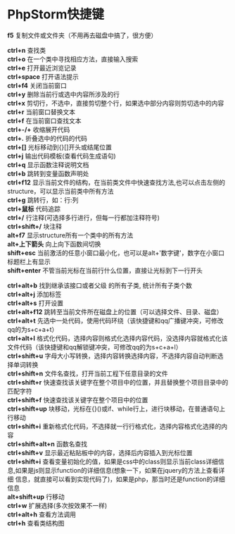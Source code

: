 # PhpStorm快捷键  

**f5** 复制文件或文件夹（不用再去磁盘中搞了，很方便）  

**ctrl+n** 查找类  
**ctrl+o** 在一个类中寻找相应方法，直接输入搜索  
**ctrl+e** 打开最近浏览记录  
**ctrl+space** 打开语法提示  
**ctrl+f4** 关闭当前窗口  
**ctrl+y** 删除当前行或选中内容所涉及的行  
**ctrl+x** 剪切行，不选中，直接剪切整个行，如果选中部分内容则剪切选中的内容  
**ctrl+r** 当前窗口替换文本  
**ctrl+f** 在当前窗口查找文本  
**ctrl+-/+** 收缩展开代码  
**ctrl+.** 折叠选中的代码的代码  
**ctrl+[]** 光标移动到{}[]开头或结尾位置  
**ctrl+j** 输出代码模板(查看代码生成语句)  
**ctrl+q** 显示函数注释说明文档  
**ctrl+b** 跳转到变量函数声明处  
**ctrl+f12** 显示当前文件的结构，在当前类文件中快速查找方法,也可以点击左侧的structure，可以显示当前类中所有方法  
**ctrl+g** 跳转行，如：行:列  
**ctrl+鼠标** 代码追踪  
**ctrl+/** 行注释(可选择多行进行，但每一行都加注释符号)  
**ctrl+shift+/** 块注释  
**alt+f7** 显示structure所有一个类中的所有方法  
**alt+上下箭头** 向上向下函数间切换  
**shift+esc** 当前激活的任意小窗口最小化，也可以是alt+'数字键'，数字在小窗口标题栏上有显示  
**shift+enter** 不管当前光标在当前行什么位置，直接让光标到下一行开头  

  

**ctrl+alt+b** 找到继承该接口或者父级 的所有子类, 统计所有子类个数  
**ctrl+alt+j** 添加标签  
**ctrl+alt+s** 打开设置  
**ctrl+alt+f12** 跳转至当前文件所在磁盘上的位置（可以选择文件、目录、磁盘）  
**ctrl+alt+t** 先选中一处代码，使用代码环绕（该快捷键和qq广播键冲突，可修改qq的为s+c+a+t）  
**ctrl+alt+l** 格式化代码，选择内容则格式化选择内容代码，没选择内容就格式化该文件代码（该快捷键和qq解锁键冲突，可修改qq的为s+c+a+l）  
**ctrl+shift+u** 字母大小写转换，选择内容转换选择内容，不选择内容自动判断选择单词转换  
**ctrl+shift+n** 文件名查找，打开当前工程下任意目录的文件  
**ctrl+shift+r** 快速查找该关键字在整个项目中的位置，并且替换整个项目目录中的匹配字符  
**ctrl+shift+f** 快速查找该关键字在整个项目中的位置  
**ctrl+shift+up** 块移动，光标在{}()或if、while行上，进行块移动，在普通语句上行移动  
**ctrl+shift+i** 重新格式化代码，不选择就一行行格式化，选择内容格式化选择的内容  
**ctrl+shift+alt+n** 函数名查找  
**ctrl+shift+v** 显示最近粘贴板中的内容，选择后内容插入到光标位置  
**ctrl+shift+i** 查看变量初始化的值，如果是css中的class则显示当前class详细信息,如果是js则显示function的详细信息(想象一下，如果在jquery的方法上查看详细 信息，就直接可以看到实现代码了)，如果是php，那当时还是function的详细信息  
**alt+shift+up** 行移动  
**ctrl+w** 扩展选择(多次按效果不一样)   
**ctrl+alt+h** 查看方法调用  
**ctrl+h** 查看类结构图  
